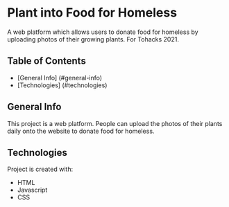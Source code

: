 # Plant into Food for Homeless
A web platform which allows users to donate food for homeless by uploading photos of their growing plants. For Tohacks 2021. 

## Table of Contents
 - [General Info] (#general-info)
 - [Technologies] (#technologies)

## General Info
This project is a web platform. People can upload the photos of their plants daily onto the website to donate food for homeless. 

## Technologies
Project is created with: 
 - HTML
 - Javascript
 - CSS